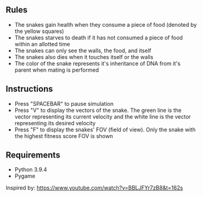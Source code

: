 ## Rules
- The snakes gain health when they consume a piece of food (denoted by the yellow squares)
- The snakes starves to death if it has not consumed a piece of food within an allotted time
- The snakes can only see the walls, the food, and itself
- The snakes also dies when it touches itself or the walls
- The color of the snake represents it's inheritance of DNA from it's parent when mating is performed

## Instructions
- Press "SPACEBAR" to pause simulation
- Press "V" to display the vectors of the snake. The green line is the vector representing its current velocity and the white line is the vector representing its desired velocity
- Press "F" to display the snakes' FOV (field of view). Only the snake with the highest fitness score FOV is shown

## Requirements
- Python 3.9.4
- Pygame

Inspired by: https://www.youtube.com/watch?v=BBLJFYr7zB8&t=162s
